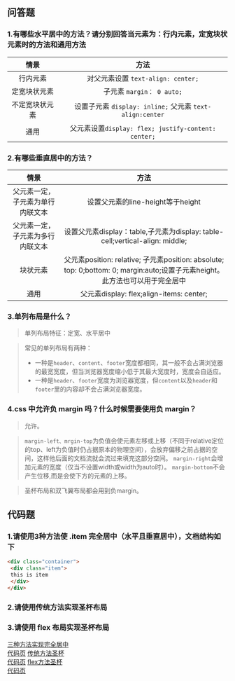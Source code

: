 ## 问答题
### 1.有哪些水平居中的方法？请分别回答当元素为：行内元素，定宽块状元素时的方法和通用方法  
情景|方法
:-:|:-:
行内元素|对父元素设置 `text-align: center;` 
定宽块状元素|子元素 `margin： 0 auto;` 
不定宽块状元素|设置子元素 `display: inline;` 父元素 `text-align:center` 
通用|父元素设置`display: flex; justify-content: center;`

### 2.有哪些垂直居中的方法？  
情景|方法
:-:|:-:
父元素一定，子元素为单行内联文本|设置父元素的line-height等于height
父元素一定，子元素为多行内联文本|设置父元素display：table,子元素为display: table-cell;vertical-align: middle; 
块状元素|父元素position: relative; 子元素position: absolute; top: 0;bottom: 0; margin:auto;设置子元素height。此方法也可以用于完全居中
通用|父元素display: flex;align-items: center;

### 3.单列布局是什么？  
>单列布局特征：定宽、水平居中  

>常见的单列布局有两种：
>* 一种是`header`、`content`、`footer`宽度都相同，其一般不会占满浏览器的最宽宽度，但当浏览器宽度缩小低于其最大宽度时，宽度会自适应。  
>* 一种是`header`、`footer`宽度为浏览器宽度，但`content`以及`header`和`footer`里的内容却不会占满浏览器宽度。 

### 4.css 中允许负 margin 吗？什么时候需要使用负 margin？  
>允许。

>`margin-left、mrgin-top`为负值会使元素左移或上移（不同于relative定位的top、left为负值时仍占据原本的物理空间），会放弃偏移之前占据的空间，这样他后面的文档流就会流过来填充这部分空间。
>`margin-right`会增加元素的宽度（仅当不设置width或width为auto时）。
>`margin-bottom`不会产生位移,而是会使下方的元素的上移。

>圣杯布局和双飞翼布局都会用到负margin。

## 代码题  
### 1.请使用3种方法使 .item 完全居中（水平且垂直居中），文档结构如下  
```html
<div class="container">
 <div class="item">
 this is item
 </div>
</div>
```
### 2.请使用传统方法实现圣杯布局  
### 3.请使用 flex 布局实现圣杯布局  

[三种方法实现完全居中](https://zhouxv.github.io/mfs-homework/21.常见布局/三种方法实现完全居中.html)   
[代码页](https://github.com/zhouxv/mfs-homework/blob/master/21.常见布局/三种方法实现完全居中.html) 
[传统方法圣杯](https://zhouxv.github.io/mfs-homework/21.常见布局/传统方法圣杯.html)   
[代码页](https://github.com/zhouxv/mfs-homework/blob/master/21.常见布局/传统方法圣杯.html)
[flex方法圣杯](https://zhouxv.github.io/mfs-homework/21.常见布局/flex方法圣杯.html)   
[代码页](https://github.com/zhouxv/mfs-homework/blob/master/21.常见布局/flex方法圣杯.html)